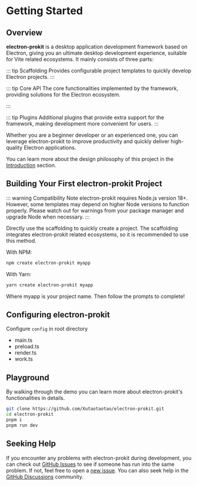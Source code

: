 # Getting Started

## Overview

**electron-prokit** is a desktop application development framework based on Electron, giving you an ultimate desktop development experience, suitable for Vite related ecosystems. It mainly consists of three parts:

::: tip Scaffolding
Provides configurable project templates to quickly develop Electron projects.
:::

::: tip Core API
The core functionalities implemented by the framework, providing solutions for the Electron ecosystem.

:::

::: tip Plugins
Additional plugins that provide extra support for the framework, making development more convenient for users.
:::

Whether you are a beginner developer or an experienced one, you can leverage electron-prokit to improve productivity and quickly deliver high-quality Electron applications.

You can learn more about the design philosophy of this project in the [Introduction](./index) section.

## Building Your First electron-prokit Project
::: warning Compatibility Note
electron-prokit requires Node.js version 18+. However, some templates may depend on higher Node versions to function properly. Please watch out for warnings from your package manager and upgrade Node when necessary.
:::

Directly use the scaffolding to quickly create a project. The scaffolding integrates electron-prokit related ecosystems, so it is recommended to use this method.

With NPM:

```bash
npm create electron-prokit myapp
```

With Yarn:

```bash
yarn create electron-prokit myapp
```

Where myapp is your project name. Then follow the prompts to complete!

## Configuring electron-prokit

Configure `config` in root directory

- main.ts
- preload.ts
- render.ts
- work.ts

## Playground

By walking through the demo you can learn more about electron-prokit's functionalities in details.

```bash
git clone https://github.com/Xutaotaotao/electron-prokit.git
cd electron-prokit
pnpm i
pnpm run dev
```

## Seeking Help

If you encounter any problems with electron-prokit during development, you can check out [GitHub Issues](https://github.com/Xutaotaotao/electron-prokit/issues?q=is%3Aissue) to see if someone has run into the same problem. If not, feel free to open a [new issue](https://github.com/Xutaotaotao/electron-prokit/issues/new). You can also seek help in the [GitHub Discussions](https://github.com/Xutaotaotao/electron-prokit/discussions) community.